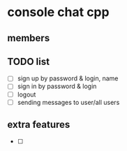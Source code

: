 # console chat cpp

## members

## TODO list

- [ ] sign up by password & login, name
- [ ] sign in by password & login
- [ ] logout
- [ ] sending messages to user/all users
## extra features
- [ ]

